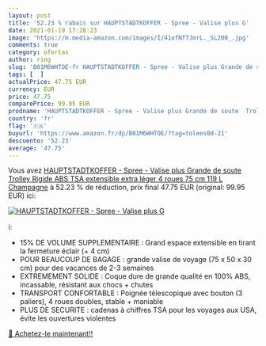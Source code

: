 ```yaml
---
layout: post
title: '52.23 % rabais sur HAUPTSTADTKOFFER - Spree - Valise plus G'
date: 2021-01-19 17:28:23
image: 'https://m.media-amazon.com/images/I/41ofNf7JmrL._SL200_.jpg'
comments: true
category: ofertas
author: ring
slug: 'B01M6WHTOE-fr HAUPTSTADTKOFFER - Spree - Valise plus Grande de soute...'
tags: [  ]
actualPrice: 47.75 EUR
currency: EUR
price: 47.75
comparePrice: 99.95 EUR
prodname: 'HAUPTSTADTKOFFER - Spree - Valise plus Grande de soute  Trolley Rigide ABS  TSA  extensible  extra léger  4 roues  75 cm  119 L  Champagne'
country: 'fr'
flag: '🇫🇷'
buyurl: 'https://www.amazon.fr/dp/B01M6WHTOE/?tag=tolees0d-21'
descuento: '52.23'
average: '47.75'
---
```


Vous avez [HAUPTSTADTKOFFER - Spree - Valise plus Grande de soute  Trolley Rigide ABS  TSA  extensible  extra léger  4 roues  75 cm  119 L  Champagne](https://www.amazon.fr/dp/B01M6WHTOE/?tag=tolees0d-21)  à  52.23 % de réduction, prix final  47.75 EUR (original: 99.95 EUR) ici:

[![HAUPTSTADTKOFFER - Spree - Valise plus G](https://m.media-amazon.com/images/I/41ofNf7JmrL._SL200_.jpg)](https://www.amazon.fr/dp/B01M6WHTOE/?tag=tolees0d-21)

ℹ️:

- 15% DE VOLUME SUPPLEMENTAIRE : Grand espace extensible en tirant la fermeture éclair (+ 4 cm)
- POUR BEAUCOUP DE BAGAGE : grande valise de voyage (75 x 50 x 30 cm) pour des vacances de 2-3 semaines
- EXTREMEMENT SOLIDE : Coque dure de grande qualité en 100% ABS, incassable, résistant aux chocs + chutes
- TRANSPORT CONFORTABLE : Poignée télescopique avec bouton (3 paliers), 4 roues doubles, stable + maniable
- PLUS DE SECURITE : cadenas à chiffres TSA pour les voyages aux USA, évite les ouvertures violentes

[🛒 Achetez-le maintenant!!](https://www.amazon.fr/dp/B01M6WHTOE/?tag=tolees0d-21)
